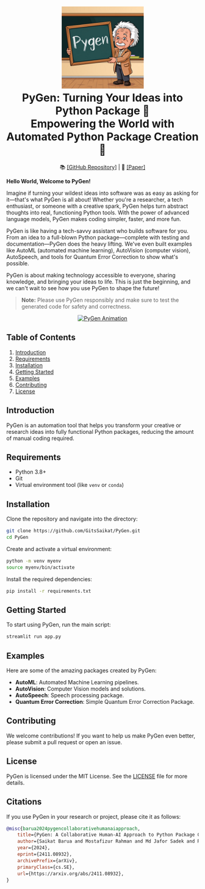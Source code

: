 <h1 align="center">
  <a href="https://github.com/GitsSaikat/PyGen">
    <img src="figures/Logo.jpg" width="215" /></a><br>
  <b>PyGen: Turning Your Ideas into Python Package 🚀</b><br>
  <b>Empowering the World with Automated Python Package Creation 🐍</b><br>
</h1>

<p align="center">
  📚 <a href="https://github.com/GitsSaikat/PyGen">[GitHub Repository]</a> |
  📝 <a href="https://arxiv.org/abs/2411.08932">[Paper]</a>
</p>

 **Hello World, Welcome to PyGen!**
 

Imagine if turning your wildest ideas into software was as easy as asking for it—that's what PyGen is all about! Whether you're a researcher, a tech enthusiast, or someone with a creative spark, PyGen helps turn abstract thoughts into real, functioning Python tools. With the power of advanced language models, PyGen makes coding simpler, faster, and more fun.

PyGen is like having a tech-savvy assistant who builds software for you. From an idea to a full-blown Python package—complete with testing and documentation—PyGen does the heavy lifting. We've even built examples like AutoML (automated machine learning), AutoVision (computer vision), AutoSpeech, and tools for Quantum Error Correction to show what's possible.

PyGen is about making technology accessible to everyone, sharing knowledge, and bringing your ideas to life. This is just the beginning, and we can't wait to see how you use PyGen to shape the future!

> **Note:** Please use PyGen responsibly and make sure to test the generated code for safety and correctness.

<p align="center">
  <a href="https://github.com/GitsSaikat/PyGen/Logo.jpg">
    <img src="https://github.com/GitsSaikat/PyGen/blob/main/docs/animation.gif" alt="PyGen Animation" width="80%" />
  </a>
</p>

## Table of Contents

1. [Introduction](#introduction)
2. [Requirements](#requirements)
3. [Installation](#installation)
4. [Getting Started](#getting-started)
5. [Examples](#examples)
6. [Contributing](#contributing)
7. [License](#license)

## Introduction

PyGen is an automation tool that helps you transform your creative or research ideas into fully functional Python packages, reducing the amount of manual coding required.

## Requirements

- Python 3.8+
- Git
- Virtual environment tool (like `venv` or `conda`)

## Installation

Clone the repository and navigate into the directory:

```bash
git clone https://github.com/GitsSaikat/PyGen.git
cd PyGen
```

Create and activate a virtual environment:

```bash
python -m venv myenv
source myenv/bin/activate
```

Install the required dependencies:

```bash
pip install -r requirements.txt
```

## Getting Started

To start using PyGen, run the main script:

```bash
streamlit run app.py
```

## Examples

Here are some of the amazing packages created by PyGen:

- **AutoML**: Automated Machine Learning pipelines.
- **AutoVision**: Computer Vision models and solutions.
- **AutoSpeech**: Speech processing package.
- **Quantum Error Correction**: Simple Quantum Error Correction Package.

## Contributing

We welcome contributions! If you want to help us make PyGen even better, please submit a pull request or open an issue.

## License

PyGen is licensed under the MIT License. See the [LICENSE](https://github.com/GitsSaikat/PyGen/blob/main/LICENSE) file for more details.

## Citations

If you use PyGen in your research or project, please cite it as follows:

  ```bibtex
@misc{barua2024pygencollaborativehumanaiapproach,
      title={PyGen: A Collaborative Human-AI Approach to Python Package Creation}, 
      author={Saikat Barua and Mostafizur Rahman and Md Jafor Sadek and Rafiul Islam and Shehnaz Khaled and Md. Shohrab Hossain},
      year={2024},
      eprint={2411.08932},
      archivePrefix={arXiv},
      primaryClass={cs.SE},
      url={https://arxiv.org/abs/2411.08932}, 
}
 ```   

